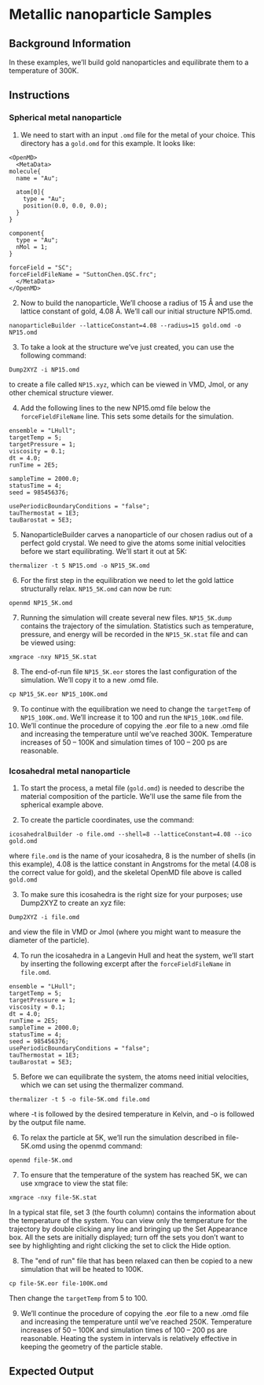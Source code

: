 # Metallic nanoparticle Samples


## Background Information

In these examples, we’ll build gold nanoparticles and equilibrate them to a temperature of 300K. 

## Instructions
### Spherical metal nanoparticle

1. We need to start with an input `.omd` file for the metal of your choice. This directory has a `gold.omd` for this example. It looks like:
```
<OpenMD>
  <MetaData>
molecule{
  name = "Au";

  atom[0]{
    type = "Au";
    position(0.0, 0.0, 0.0);
  }
}

component{
  type = "Au";
  nMol = 1;
}

forceField = "SC";
forceFieldFileName = "SuttonChen.QSC.frc";
  </MetaData>
</OpenMD>
```
2. Now to build the nanoparticle. We’ll choose a radius of 15 Å and use the lattice constant of gold, 4.08 Å. We’ll call our initial structure NP15.omd. 
```
nanoparticleBuilder --latticeConstant=4.08 --radius=15 gold.omd -o NP15.omd
```

3. To take a look at the structure we’ve just created, you can use the following command:
```
Dump2XYZ -i NP15.omd
```
to create a file called `NP15.xyz`, which can be viewed in VMD, Jmol, or any other chemical structure viewer.

4. Add the following lines to the new NP15.omd file below the `forceFieldFileName` line. This sets some details for the simulation. 
```
ensemble = "LHull";
targetTemp = 5;
targetPressure = 1;
viscosity = 0.1;
dt = 4.0;
runTime = 2E5;

sampleTime = 2000.0;
statusTime = 4;
seed = 985456376;

usePeriodicBoundaryConditions = "false";
tauThermostat = 1E3;
tauBarostat = 5E3;
```

5. NanoparticleBuilder carves a nanoparticle of our chosen radius out of a perfect gold crystal. We need to give the atoms some initial velocities before we start equilibrating. We’ll start it out at 5K:
```
thermalizer -t 5 NP15.omd -o NP15_5K.omd
```
6. For the first step in the equilibration we need to let the gold lattice structurally relax. `NP15_5K.omd` can now be run:
```
openmd NP15_5K.omd
```
7. Running the simulation will create several new files. `NP15_5K.dump` contains the trajectory of the simulation. Statistics such as temperature, pressure, and energy will be recorded in the `NP15_5K.stat` file and can be viewed using:
```
xmgrace -nxy NP15_5K.stat
```
8. The end-of-run file `NP15_5K.eor` stores the last configuration of the simulation. We’ll copy it to a new .omd file.
```
cp NP15_5K.eor NP15_100K.omd
```
9. To continue with the equilibration we need to change the `targetTemp` of `NP15_100K.omd`. We’ll increase it to 100 and run the `NP15_100K.omd` file.
10. We’ll continue the procedure of copying the .eor file to a new .omd file and increasing the temperature until we’ve reached 300K. Temperature increases of 50 – 100K and simulation times of 100 – 200 ps are reasonable.

### Icosahedral metal nanoparticle

1. To start the process, a metal file (`gold.omd`) is needed to describe the material composition of the particle.  We'll use the same file from the spherical example above.

2. To create the particle coordinates, use the command:
```
icosahedralBuilder -o file.omd --shell=8 --latticeConstant=4.08 --ico gold.omd
```
where `file.omd` is the name of your icosahedra, 8 is the number of shells (in this example), 4.08 is the lattice constant in Angstroms for the metal (4.08 is the correct value for gold), and the skeletal OpenMD file above is called `gold.omd`

3. To make sure this icosahedra is the right size for your purposes; use Dump2XYZ to create an xyz file:
```
Dump2XYZ -i file.omd
```
and view the file in VMD or Jmol (where you might want to measure the diameter of the particle).

4. To run the icosahedra in a Langevin Hull and heat the system, we’ll start by inserting the following excerpt after the `forceFieldFileName` in `file.omd`.
```
ensemble = "LHull";
targetTemp = 5;
targetPressure = 1;
viscosity = 0.1;
dt = 4.0;
runTime = 2E5;
sampleTime = 2000.0;
statusTime = 4;
seed = 985456376;
usePeriodicBoundaryConditions = "false";
tauThermostat = 1E3;
tauBarostat = 5E3;
```

5. Before we can equilibrate the system, the atoms need initial velocities, which we can set using the thermalizer command.
```
thermalizer -t 5 -o file-5K.omd file.omd
```
where -t is followed by the desired temperature in Kelvin, and -o is followed by the output file name.

6. To relax the particle at 5K, we’ll run the simulation described in file-5K.omd using the openmd command:
```
openmd file-5K.omd
```
7.  To ensure that the temperature of the system has reached 5K, we can use xmgrace to view the stat file:
```
xmgrace -nxy file-5K.stat
```
In a typical stat file, set 3 (the fourth column) contains the information about the temperature of the system. You can view only the temperature for the trajectory by double clicking any line and bringing up the Set Appearance box. All the sets are initially displayed; turn off the sets you don’t want to see by highlighting and right clicking the set to click the Hide option.

8. The "end of run" file that has been relaxed can then be copied to a new simulation that will be heated to 100K.
```
cp file-5K.eor file-100K.omd
```
Then change the `targetTemp` from 5 to 100.

9. We’ll continue the procedure of copying the .eor file to a new .omd file and increasing the temperature until we’ve reached 250K. Temperature increases of 50 – 100K and simulation times of 100 – 200 ps are reasonable. Heating the system in intervals is relatively effective in keeping the geometry of the particle stable.

## Expected Output
